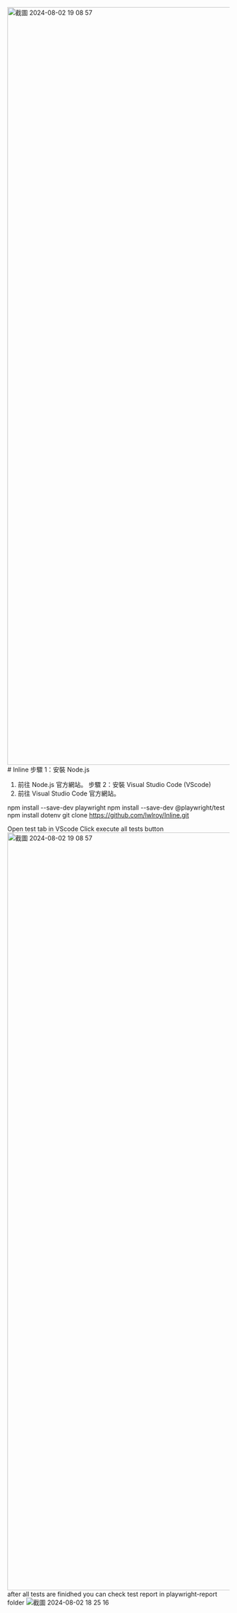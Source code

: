 <img width="1713" alt="截圖 2024-08-02 19 08 57" src="https://github.com/user-attachments/assets/62956861-727c-4206-bc5d-3348215c47b8"># Inline
步驟 1：安裝 Node.js
1. 前往 Node.js 官方網站。
步驟 2：安裝 Visual Studio Code (VScode)
1. 前往 Visual Studio Code 官方網站。


npm install --save-dev playwright
npm install --save-dev @playwright/test
npm install dotenv
git clone https://github.com/lwlroy/Inline.git

Open test tab in VScode
Click execute all tests button 
<img width="1713" alt="截圖 2024-08-02 19 08 57" src="https://github.com/user-attachments/assets/c589936a-7f02-4a6b-a678-babc29570d41">
after all tests are finidhed you can check test report in playwright-report folder
![截圖 2024-08-02 18 25 16](https://github.com/user-attachments/assets/83419549-1b9b-480d-be08-27795332b2bb)

